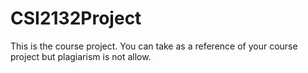 # CSI2132Project
This is the course project. You can take as a reference of your course project but plagiarism is not allow.

